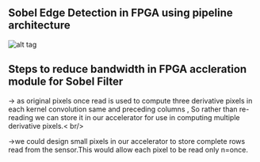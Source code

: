 ## Sobel Edge Detection in  FPGA using pipeline architecture

![alt tag](https://cloud.githubusercontent.com/assets/17951883/23996071/2b1df750-0a72-11e7-97fe-08915c0668e1.png)


## Steps to reduce bandwidth in FPGA accleration module for Sobel Filter

-> as original pixels once read is used to compute three derivative pixels in each kernel convolution same and preceding columns , So rather than re-reading we can store it in our accelerator for use in computing multiple derivative pixels.< br/>

->we could design small pixels in our accelerator to store complete rows read from the sensor.This would allow each pixel to be read only n=once.

